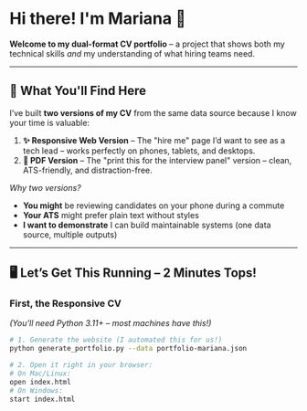 # Hi there! I'm Mariana 👋  

**Welcome to my dual-format CV portfolio** – a project that shows both my technical skills *and* my understanding of what hiring teams need.  

---

## 🌟 What You'll Find Here  
I’ve built **two versions of my CV** from the same data source because I know your time is valuable:  
1. **✨ Responsive Web Version** – The "hire me" page I’d want to see as a tech lead – works perfectly on phones, tablets, and desktops.  
2. **📄 PDF Version** – The "print this for the interview panel" version – clean, ATS-friendly, and distraction-free.  

*Why two versions?*  
- **You might** be reviewing candidates on your phone during a commute  
- **Your ATS** might prefer plain text without styles  
- **I want to demonstrate** I can build maintainable systems (one data source, multiple outputs)  

---

## 🖥️ Let’s Get This Running – 2 Minutes Tops!  

### **First, the Responsive CV**  
*(You’ll need Python 3.11+ – most machines have this!)*  

```bash
# 1. Generate the website (I automated this for us!)
python generate_portfolio.py --data portfolio-mariana.json

# 2. Open it right in your browser:  
# On Mac/Linux:
open index.html
# On Windows:  
start index.html
